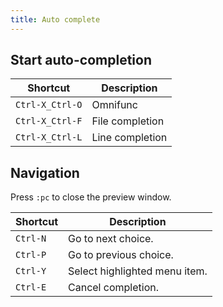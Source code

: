 ```yaml
---
title: Auto complete
---
```


## Start auto-completion

| Shortcut | Description |
| --- | --- |
| `Ctrl-X_Ctrl-O` | Omnifunc |
| `Ctrl-X_Ctrl-F` | File completion |
| `Ctrl-X_Ctrl-L` | Line completion |

## Navigation

Press `:pc` to close the preview window.

| Shortcut | Description |
| --- | --- |
| `Ctrl-N` | Go to next choice. |
| `Ctrl-P` | Go to previous choice. |
| `Ctrl-Y` | Select highlighted menu item. |
| `Ctrl-E` | Cancel completion. |
